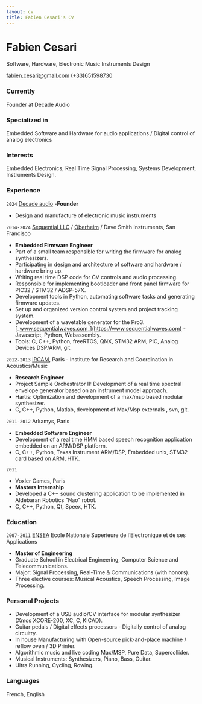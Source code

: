 ```yaml
---
layout: cv
title: Fabien Cesari's CV
---
```


# Fabien Cesari
Software, Hardware, Electronic Music Instruments Design

<div id="webaddress">
<a href="mailto: fabien.cesari@gmail.com">fabien.cesari@gmail.com</a>
<a href="tel:">(+33)651598730</a>
</div>

### Currently
Founder at Decade Audio

### Specialized in
Embedded Software and Hardware for audio applications / Digital control of analog electronics

### Interests
Embedded Electronics, Real Time Signal Processing, Systems Development, Instruments Design.

### Experience
`2024`
[Decade audio](www.decade.audio)
-__Founder__
- Design and manufacture of electronic music instruments
  
`2014-2024`
[Sequential LLC](https://www.sequential.com/) / [Oberheim](https://oberheim.com/) / Dave Smith Instruments, San Francisco
- __Embedded Firmware Engineer__
- Part of a small team responsible for writing the firmware for analog synthesizers.
- Participating in design and architecture of software and hardware / hardware bring up.
- Writing real time DSP code for CV controls and audio processing.
- Responsible for implementing bootloader and front panel firmware for PIC32 / STM32 / ADSP-57X.
- Development tools in Python, automating software tasks and generating firmware updates.
- Set up and organized version control system and project tracking system.
- Development of a wavetable generator for the Pro3. [_www.sequentialwaves.com_](https://www.sequentialwaves.com) - Javascript, Python, Webassembly.
- Tools: C, C++, Python, freeRTOS, QNX, STM32 ARM, PIC, Analog Devices DSP/ARM, git.

`2012-2013`
[IRCAM](https://www.ircam.fr/), Paris - Institute for Research and Coordination in Acoustics/Music
- __Research Engineer__
- Project Sample Orchestrator II:  Development of a real time spectral envelope generator based on an instrument model approach.
- Hartis:  Optimization and development of a max/msp based modular synthesizer.
- C, C++, Python, Matlab, development of Max/Msp externals , svn, git.

`2011-2012`
Arkamys, Paris
- __Embedded Software Engineer__
- Development of a real time HMM based speech recognition application embedded on an ARM/DSP platform.
- C, C++, Python, Texas Instrument ARM/DSP, Embedded unix, STM32 card based on ARM, HTK.

`2011`
- Voxler Games, Paris
- __Masters Internship__
- Developed a C++ sound clustering application to be implemented in Aldebaran Robotics "Nao" robot.
- C, C++, Python, Qt, Speex, HTK.

### Education
`2007-2011`
[ENSEA](https://www.ensea.fr/en) Ecole Nationale Superieure de l’Electronique et de ses Applications
- __Master of Engineering__
- Graduate School in Electrical Engineering, Computer Science and Telecommunications.
- Major: Signal Processing, Real-Time & Communications (with honors).
- Three elective courses: Musical Acoustics, Speech Processing, Image Processing.

### Personal Projects
- Development of a USB audio/CV interface for modular synthesizer (Xmos XCORE-200, XC, C, KICAD).
- Guitar pedals / Digital effects processors - Digitally control of analog circuitry.
- In house Manufacturing with Open-source pick-and-place machine / reflow oven / 3D Printer.
- Algorithmic music and live coding Max/MSP, Pure Data, Supercollider.
- Musical Instruments: Synthesizers, Piano, Bass, Guitar.
- Ultra Running, Cycling, Rowing.

### Languages
French, English
<!-- ### Footer
Last updated: May 2013 -->
